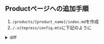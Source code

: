 ## Productページへの追加手順

1. `/products/[product_name]/index.md`を作成
2. `/.vitepress/config.mts`に下記のように

<details>
<summary>diff</summary>

```diff

//snip...

import { defineConfig } from 'vitepress'

// https://vitepress.dev/reference/site-config
export default defineConfig({
  //...
  themeConfig: {
    //...
    sidebar: [
        //...
      {
        text: '開発物',
        items: [
            //...
-         { text: 'vxbot shuttle', link: '/products/vxbot_shuttle/' }
+         { text: 'vxbot shuttle', link: '/products/vxbot_shuttle/' },
+         { text: '[product_name]', link: '/products/[product_name]'}
        ]
      }
    ],
    //...
})
```
</details>
